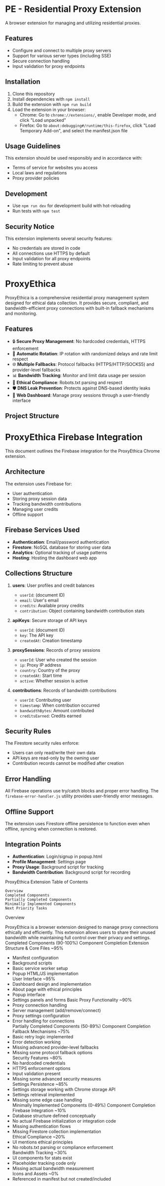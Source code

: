 # PE - Residential Proxy Extension

A browser extension for managing and utilizing residential proxies.

## Features

- Configure and connect to multiple proxy servers
- Support for various server types (including SSE)
- Secure connection handling
- Input validation for proxy endpoints

## Installation

1. Clone this repository
2. Install dependencies with `npm install`
3. Build the extension with `npm run build`
4. Load the extension in your browser:
   - Chrome: Go to `chrome://extensions/`, enable Developer mode, and click "Load unpacked"
   - Firefox: Go to `about:debugging#/runtime/this-firefox`, click "Load Temporary Add-on", and select the manifest.json file

## Usage Guidelines

This extension should be used responsibly and in accordance with:
- Terms of service for websites you access
- Local laws and regulations
- Proxy provider policies

## Development

- Use `npm run dev` for development build with hot-reloading
- Run tests with `npm test`

## Security Notice

This extension implements several security features:
- No credentials are stored in code
- All connections use HTTPS by default
- Input validation for all proxy endpoints
- Rate limiting to prevent abuse

# ProxyEthica

ProxyEthica is a comprehensive residential proxy management system designed for ethical data collection. It provides secure, compliant, and bandwidth-efficient proxy connections with built-in fallback mechanisms and monitoring.

## Features

- 🔒 **Secure Proxy Management**: No hardcoded credentials, HTTPS enforcement
- 🔄 **Automatic Rotation**: IP rotation with randomized delays and rate limit respect
- 🌐 **Multiple Fallbacks**: Protocol fallbacks (HTTPS/HTTP/SOCKS5) and provider-level fallbacks
- 📊 **Bandwidth Tracking**: Monitor and limit data usage per session
- 🤖 **Ethical Compliance**: Robots.txt parsing and respect
- 🛡️ **DNS Leak Prevention**: Protects against DNS-based identity leaks
- 📱 **Web Dashboard**: Manage proxy sessions through a user-friendly interface

## Project Structure 

# ProxyEthica Firebase Integration

This document outlines the Firebase integration for the ProxyEthica Chrome extension.

## Architecture

The extension uses Firebase for:
- User authentication
- Storing proxy session data
- Tracking bandwidth contributions
- Managing user credits
- Offline support

## Firebase Services Used

- **Authentication**: Email/password authentication
- **Firestore**: NoSQL database for storing user data
- **Analytics**: Optional tracking of usage patterns
- **Hosting**: Hosting the dashboard web app

## Collections Structure

1. **users**: User profiles and credit balances
   - `userId`: (document ID)
   - `email`: User's email
   - `credits`: Available proxy credits
   - `contribution`: Object containing bandwidth contribution stats

2. **apiKeys**: Secure storage of API keys
   - `userId`: (document ID)
   - `key`: The API key
   - `createdAt`: Creation timestamp

3. **proxySessions**: Records of proxy sessions
   - `userId`: User who created the session
   - `ip`: Proxy IP address
   - `country`: Country of the proxy
   - `createdAt`: Start time
   - `active`: Whether session is active

4. **contributions**: Records of bandwidth contributions
   - `userId`: Contributing user
   - `timestamp`: When contribution occurred
   - `bandwidthBytes`: Amount contributed
   - `creditsEarned`: Credits earned

## Security Rules

The Firestore security rules enforce:
- Users can only read/write their own data
- API keys are read-only by the owning user
- Contribution records cannot be modified after creation

## Error Handling

All Firebase operations use try/catch blocks and proper error handling.
The `firebase-error-handler.js` utility provides user-friendly error messages.

## Offline Support

The extension uses Firestore offline persistence to function even when
offline, syncing when connection is restored.

## Integration Points

- **Authentication**: Login/signup in popup.html
- **Profile Management**: Settings page
- **Proxy Usage**: Background script for tracking
- **Bandwidth Contribution**: Background script for recording

ProxyEthica Extension
Table of Contents

    Overview
    Completed Components
    Partially Completed Components
    Minimally Implemented Components
    Next Priority Tasks

Overview

ProxyEthica is a browser extension designed to manage proxy connections ethically and efficiently. This extension allows users to share their unused bandwidth while maintaining full control over their privacy and settings.
Completed Components (90-100%)
Component	Completion
Extension Structure & Core Files	~95%
- Manifest configuration	
- Background scripts	
- Basic service worker setup	
- Popup HTML/JS implementation	
User Interface	~95%
- Dashboard design and implementation	
- About page with ethical principles	
- Popup interface	
- Settings panels and forms	
Basic Proxy Functionality	~90%
- Proxy connection handling	
- Server management (add/remove/connect)	
- Proxy settings configuration	
- Error handling for connections	
Partially Completed Components (50-89%)
Component	Completion
Fallback Mechanisms	~75%
- Basic retry logic implemented	
- Error detection working	
- Missing advanced provider-level fallbacks	
- Missing some protocol fallback options	
Security Features	~80%
- No hardcoded credentials	
- HTTPS enforcement options	
- Input validation present	
- Missing some advanced security measures	
Settings Persistence	~85%
- Settings storage working with Chrome storage API	
- Settings retrieval implemented	
- Missing some edge case handling	
Minimally Implemented Components (0-49%)
Component	Completion
Firebase Integration	~10%
- Database structure defined conceptually	
- No actual Firebase initialization or integration code	
- Missing authentication flows	
- Missing Firestore collection implementation	
Ethical Compliance	~20%
- UI mentions ethical principles	
- No robots.txt parsing or compliance enforcement	
Bandwidth Tracking	~30%
- UI components for stats exist	
- Placeholder tracking code only	
- Missing actual bandwidth measurement	
Icons and Assets	~0%
- Referenced in manifest but not created/included	
